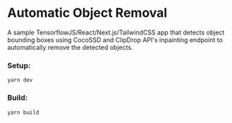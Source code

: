 # Automatic Object Removal

A sample TensorflowJS/React/Next.js/TailwindCSS app that detects object bounding boxes using CocoSSD and ClipDrop API's inpainting endpoint to automatically remove the detected objects.

### Setup:

```
yarn dev
```

### Build:

```
yarn build
```
